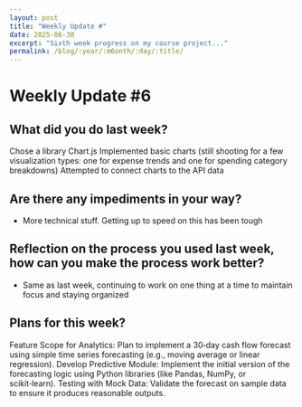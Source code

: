 ```yaml
---
layout: post
title: "Weekly Update #"
date: 2025-06-30
excerpt: "Sixth week progress on my course project..."
permalink: /blog/:year/:m6onth/:day/:title/
---
```


# Weekly Update #6

## What did you do last week? 
Chose a library Chart.js
Implemented basic charts (still shooting for a few visualization types: one for expense trends and one for spending category breakdowns)
Attempted to connect charts to the API data

## Are there any impediments in your way?
* More technical stuff. Getting up to speed on this has been tough

## Reflection on the process you used last week, how can you make the process work better?
* Same as last week, continuing to work on one thing at a time to maintain focus and staying organized 

## Plans for this week?
Feature Scope for Analytics:
Plan to implement a 30‑day cash flow forecast using simple time series forecasting (e.g., moving average or linear regression).
Develop Predictive Module:
Implement the initial version of the forecasting logic using Python libraries (like Pandas, NumPy, or scikit‑learn).
Testing with Mock Data:
Validate the forecast on sample data to ensure it produces reasonable outputs.

